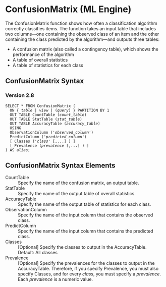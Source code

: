 <html><head></head><body><div class="nested0" aria-labelledby="ariaid-title1" topicindex="1" topicid="cpu1507655644292" id="cpu1507655644292"><h1 class="title topictitle1" id="ariaid-title1">ConfusionMatrix (ML Engine)</h1><div class="body conbody">
<p class="p">The ConfusionMatrix function shows how often a classification algorithm correctly classifies items. The function takes an input table that includes two columns—one containing the observed class of an item and the other containing the class predicted by the algorithm—and outputs three tables:</p>
<ul class="ul" id="cpu1507655644292__ul_xdl_sjl_p1b">
<li class="li">A confusion matrix (also called a contingency table), which shows the performance of the algorithm</li>
<li class="li">A table of overall statistics</li>
<li class="li">A table of statistics for each class</li></ul></div><div class="topic reference nested1" aria-labelledby="ariaid-title2" topicindex="2" topicid="dox1507655858929" xml:lang="en-us" lang="en-us" id="dox1507655858929">
<h2 class="title topictitle2" id="ariaid-title2">ConfusionMatrix Syntax</h2><div class="body refbody"><div class="section" id="dox1507655858929__section_N1000E_N1000C_N10001">
<h3 class="title sectiontitle">Version <span>2.8</span></h3><pre class="pre codeblock" xml:space="preserve"><code>SELECT * FROM ConfusionMatrix (
  <span>ON { <var class="keyword varname">table</var> | <var class="keyword varname">view</var> | (<var class="keyword varname">query</var>) }</span> PARTITION BY 1
  OUT TABLE CountTable (<var class="keyword varname">count_table</var>)
  OUT TABLE StatTable (<var class="keyword varname">stat_table</var>)
  OUT TABLE AccuracyTable (<var class="keyword varname">accuracy_table</var>)
  USING
  ObservationColumn ('<var class="keyword varname">observed_column</var>')
  PredictColumn ('<var class="keyword varname">predicted_column</var>')
  [ Classes ('<var class="keyword varname">class</var>' [,...] ) ]
  [ Prevalence (<var class="keyword varname">prevalence</var> [,...] ) ]
) AS <var class="keyword varname">alias</var>;</code></pre></div></div></div><div class="topic reference nested1" aria-labelledby="ariaid-title3" topicindex="3" topicid="tap1507655872979" xml:lang="en-us" lang="en-us" id="tap1507655872979">
<h2 class="title topictitle2" id="ariaid-title3">ConfusionMatrix Syntax Elements</h2><div class="body refbody"><div class="section" id="tap1507655872979__section_N10011_N1000E_N10001"><dl class="dl parml"><dt class="dt pt dlterm">CountTable</dt><dd class="dd pd">Specify the name of the confusion matrix, an output table.</dd><dt class="dt pt dlterm">StatTable</dt><dd class="dd pd">Specify the name of the output table of overall statistics.</dd><dt class="dt pt dlterm">AccuracyTable</dt><dd class="dd pd">Specify the name of the output table of statistics for each class.</dd><dt class="dt pt dlterm">ObservationColumn</dt><dd class="dd pd">Specify the name of the input column that contains the observed class.</dd><dt class="dt pt dlterm">PredictColumn</dt><dd class="dd pd">Specify the name of the input column that contains the predicted class.</dd><dt class="dt pt dlterm">Classes</dt><dd class="dd pd">[Optional] Specify the classes to output in the AccuracyTable. </dd><dd class="dd pd ddexpand">Default: All classes</dd><dt class="dt pt dlterm">Prevalence</dt><dd class="dd pd">[Optional] Specify the prevalences for the classes to output in the AccuracyTable. Therefore, if you specify Prevalence, you must also specify Classes, and for every <var class="keyword varname">class</var>, you must specify a <var class="keyword varname">prevalence</var>. Each <var class="keyword varname">prevalence</var> is a numeric value.</dd></dl></div></div></div></div></body></html>
